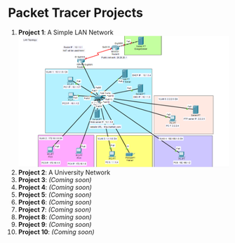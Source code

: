 # Packet Tracer Projects

1. **Project 1**: A Simple LAN Network
![Alt text](LAN_TOPOLOGY.png)
3. **Project 2**: A University Network  
4. **Project 3**: *(Coming soon)*  
5. **Project 4**: *(Coming soon)*  
6. **Project 5**: *(Coming soon)*  
7. **Project 6**: *(Coming soon)*  
8. **Project 7**: *(Coming soon)*  
9. **Project 8**: *(Coming soon)*  
10. **Project 9**: *(Coming soon)*  
11. **Project 10**: *(Coming soon)*

